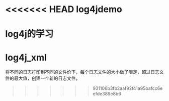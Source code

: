 <<<<<<< HEAD
log4jdemo
=========

log4j的学习
=======
log4j_xml
=========

将不同的日志打印到不同的文件价下，每个日志文件的大小做了限定，超过日志文件的最大值，创建一个新的日志文件。
>>>>>>> 931106b3fb2aaf92f41a95bafcc6eefde389e8b6
